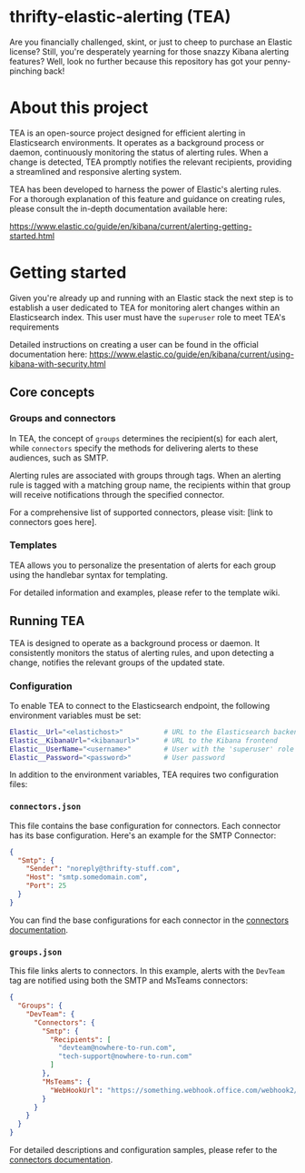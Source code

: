 # thrifty-elastic-alerting (TEA)
Are you financially challenged, skint, or just to cheep to purchase an Elastic license? Still, you're desperately yearning for those snazzy Kibana alerting features? Well, look no further because this repository has got your penny-pinching back!

# About this project
TEA is an open-source project designed for efficient alerting in Elasticsearch environments. It operates as a background process or daemon, continuously monitoring the status of alerting rules. When a change is detected, TEA promptly notifies the relevant recipients, providing a streamlined and responsive alerting system.

TEA has been developed to harness the power of Elastic's alerting rules. For a thorough explanation of this feature and guidance on creating rules, please consult the in-depth documentation available here:

https://www.elastic.co/guide/en/kibana/current/alerting-getting-started.html

# Getting started

Given you're already up and running with an Elastic stack the next step is to establish a user dedicated to TEA for monitoring alert changes within an Elasticsearch index. This user must have the `superuser` role to meet TEA's requirements

Detailed instructions on creating a user can be found in the official documentation here: https://www.elastic.co/guide/en/kibana/current/using-kibana-with-security.html

## Core concepts

### Groups and connectors

In TEA, the concept of `groups` determines the recipient(s) for each alert, while `connectors` specify the methods for delivering alerts to these audiences, such as SMTP.

Alerting rules are associated with groups through tags. When an alerting rule is tagged with a matching group name, the recipients within that group will receive notifications through the specified connector.

For a comprehensive list of supported connectors, please visit: [link to connectors goes here].

### Templates

TEA allows you to personalize the presentation of alerts for each group using the handlebar syntax for templating.

For detailed information and examples, please refer to the template wiki.

## Running TEA

TEA is designed to operate as a background process or daemon. It consistently monitors the status of alerting rules, and upon detecting a change, notifies the relevant groups of the updated state.

### Configuration

To enable TEA to connect to the Elasticsearch endpoint, the following environment variables must be set:

```bash
Elastic__Url="<elastichost>"          # URL to the Elasticsearch backend, e.g., https://elasticsearch-es-internal-http:9200
Elastic__KibanaUrl="<kibanaurl>"      # URL to the Kibana frontend
Elastic__UserName="<username>"        # User with the 'superuser' role
Elastic__Password="<password>"        # User password
```

In addition to the environment variables, TEA requires two configuration files:

### `connectors.json`

This file contains the base configuration for connectors. Each connector has its base configuration. Here's an example for the SMTP Connector:

```json
{
  "Smtp": {
    "Sender": "noreply@thrifty-stuff.com",
    "Host": "smtp.somedomain.com",
    "Port": 25
  }
}
```

You can find the base configurations for each connector in the [connectors documentation](<link-to-connectors-documentation>).

### `groups.json`

This file links alerts to connectors. In this example, alerts with the `DevTeam` tag are notified using both the SMTP and MsTeams connectors:

```json
{
  "Groups": {
    "DevTeam": {
      "Connectors": {
        "Smtp": {
          "Recipients": [
            "devteam@nowhere-to-run.com",
            "tech-support@nowhere-to-run.com"
          ]
        },
        "MsTeams": {
          "WebHookUrl": "https://something.webhook.office.com/webhook2/"
        }
      }
    }
  }
}
```

For detailed descriptions and configuration samples, please refer to the [connectors documentation](<link-to-connectors-documentation>).

